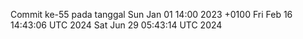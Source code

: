 Commit ke-55 pada tanggal Sun Jan 01 14:00 2023 +0100
Fri Feb 16 14:43:06 UTC 2024
Sat Jun 29 05:43:14 UTC 2024
